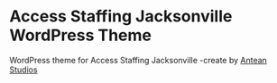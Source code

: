 Access Staffing Jacksonville WordPress Theme
===

WordPress theme for Access Staffing Jacksonville -create by [Antean Studios](http://www.anteanstudios.com/)